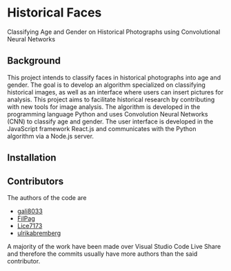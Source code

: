 # Historical Faces  
Classifying Age and Gender on Historical Photographs using Convolutional Neural Networks

## Background
This project intends to classify faces in historical photographs into age and gender. The goal is to develop an algorithm specialized on classifying historical images, as well as an interface where users can insert pictures for analysis. This project aims to facilitate historical research by contributing with new tools for image analysis. The algorithm is developed in the programming language Python and uses Convolution Neural Networks (CNN) to classify age and gender. The user interface is developed in the JavaScript framework React.js and communicates
with the Python algorithm via a Node.js server. 

## Installation

## Contributors
The authors of the code are 
- [gali8033](https://github.com/gali8033)
- [FilPag](https://github.com/FilPag)
- [Lice7173](https://github.com/orgs/Monsters-Inc/people/Lice7173)
- [ulrikabremberg](https://github.com/ulrikabremberg)


A majority of the work have been made over Visual Studio Code Live Share and therefore the commits usually have more authors than the said contributor.







